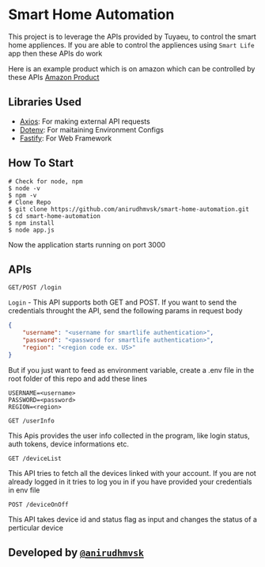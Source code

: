 # Smart Home Automation

This project is to leverage the APIs provided by Tuyaeu, to control the smart home appliences. If you are able to control the appliences using `Smart Life` app then these APIs do work

Here is an example product which is on amazon which can be controlled by these APIs
[Amazon Product](https://www.amazon.com/gp/product/B07QYMPT6W/ref=ppx_yo_dt_b_asin_title_o07_s00?ie=UTF8&psc=1)

## Libraries Used
- [Axios](https://github.com/axios/axios): For making external API requests 
- [Dotenv](https://github.com/motdotla/dotenv): For maitaining Environment Configs 
- [Fastify](https://www.fastify.io/): For Web Framework

## How To Start
```
# Check for node, npm 
$ node -v
$ npm -v
# Clone Repo
$ git clone https://github.com/anirudhmvsk/smart-home-automation.git
$ cd smart-home-automation
$ npm install 
$ node app.js
```

Now the application starts running on port 3000
## APIs 
```
GET/POST /login
```
`Login` - This API supports both GET and POST. If you want to send the credentials throught the API, send the following params in request body  
```json
{
    "username": "<username for smartlife authentication>",
    "password": "<password for smartlife authentication>",
    "region": "<region code ex. US>"
}
```
But if you just want to feed as environment variable, create a .env file in the root folder of this repo and add these lines
```
USERNAME=<username>
PASSWORD=<password>
REGION=<region>
```
```
GET /userInfo
```
This Apis provides the user info collected in the program, like login status, auth tokens, device informations etc.
```
GET /deviceList
```
This API tries to fetch all the devices linked with your account. If you are not already logged in it tries to log you in if you have provided your credentials in env file
```
POST /deviceOnOff
```
This API takes device id and status flag as input and changes the status of a perticular device


## Developed by [`@anirudhmvsk`](https://github.com/anirudhmvsk)
